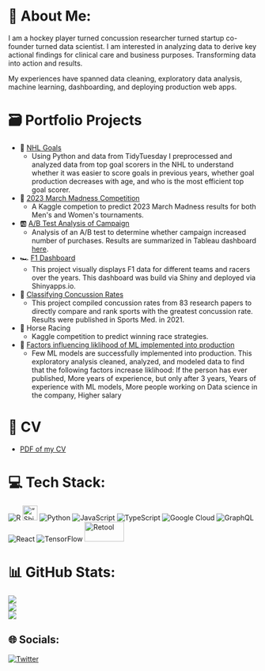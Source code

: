 # 👋 About Me:
I am a hockey player turned concussion researcher turned startup co-founder turned data scientist. I am interested in analyzing data to derive key actional findings for clinical care and business purposes. Transforming data into action and results.

My experiences have spanned data cleaning, exploratory data analysis, machine learning, dashboarding, and deploying production web apps. 

# 🗃️ Portfolio Projects
* 🏒 [NHL Goals](https://github.com/kvp1918/tidytues_hockeygoals_python)
  *  Using Python and data from TidyTuesday I preprocessed and analyzed data from top goal scorers in the NHL to understand whether it was easier to score goals in previous years, whether goal production decreases with age, and who is the most efficient top goal scorer.
* 🏀 [2023 March Madness Competition](https://www.kaggle.com/code/katevanpelt/2023-ncaa-march-madness-predictions)
  * A Kaggle competion to predict 2023 March Madness results for both Men's and Women's tournaments.
* 🆎 [A/B Test Analysis of Campaign](https://github.com/kvp1918/ab_test)
  * Analysis of an A/B test to determine whether campaign increased number of purchases. Results are summarized in Tableau dashboard [here](https://public.tableau.com/app/profile/kate.van.pelt/viz/ABTestExample_16793437074840/Dashboard1).
* 🏎️ [F1 Dashboard](https://kvp1918.shinyapps.io/f1_dashboard/)
  * This project visually displays F1 data for different teams and racers over the years. This dashboard was build via Shiny and deployed via Shinyapps.io.
* 🧠 [Classifying Concussion Rates](https://pubmed.ncbi.nlm.nih.gov/33721284/)
  * This project compiled concussion rates from 83 research papers to directly compare and rank sports with the greatest concussion rate. Results were published in Sports Med. in 2021.
* 🏇 Horse Racing
  * Kaggle competition to predict winning race strategies. 
* 🤖 [Factors influencing liklihood of ML implemented into production](https://www.kaggle.com/code/katevanpelt/what-influences-the-use-of-ml-in-production)
  * Few ML models are successfully implemented into production. This exploratory analysis cleaned, analyzed, and modeled data to find that the following factors increase liklihood: If the person has ever published, More years of experience, but only after 3 years, Years of experience with ML models, More people working on Data science in the company, Higher salary

# 📑 CV
* [PDF of my CV](https://github.com/kvp1918/cv/blob/main/CV/CV.pdf)

# 💻 Tech Stack:
![R](https://img.shields.io/badge/r-%23276DC3.svg?style=for-the-badge&logo=r&logoColor=white) <img src="https://user-images.githubusercontent.com/53526842/226066208-eeb4f428-1184-4855-9026-b944cefabd27.png" alt= “Shiny” width=30 height=30> ![Python](https://img.shields.io/badge/python-3670A0?style=for-the-badge&logo=python&logoColor=ffdd54) ![JavaScript](https://img.shields.io/badge/javascript-%23323330.svg?style=for-the-badge&logo=javascript&logoColor=%23F7DF1E) ![TypeScript](https://img.shields.io/badge/typescript-%23007ACC.svg?style=for-the-badge&logo=typescript&logoColor=white) ![Google Cloud](https://img.shields.io/badge/Google%20Cloud-%234285F4.svg?style=for-the-badge&logo=google-cloud&logoColor=white) ![GraphQL](https://img.shields.io/badge/-GraphQL-E10098?style=for-the-badge&logo=graphql&logoColor=white) ![React](https://img.shields.io/badge/react-%2320232a.svg?style=for-the-badge&logo=react&logoColor=%2361DAFB) ![TensorFlow](https://img.shields.io/badge/TensorFlow-%23FF6F00.svg?style=for-the-badge&logo=TensorFlow&logoColor=white) <img src="https://user-images.githubusercontent.com/53526842/226066803-67e7cb95-52df-4222-b6f9-c63d5eedae5d.png" alt="Retool" width=80, height=40 />


# 📊 GitHub Stats:
![](https://github-readme-stats.vercel.app/api?username=kvp1918&theme=tokyonight&hide_border=false&include_all_commits=false&count_private=false)<br/>
![](https://github-readme-streak-stats.herokuapp.com/?user=kvp1918&theme=tokyonight&hide_border=false)<br/>
![](https://github-readme-stats.vercel.app/api/top-langs/?username=kvp1918&theme=tokyonight&hide_border=false&include_all_commits=false&count_private=false&layout=compact)

## 🌐 Socials:
[![Twitter](https://img.shields.io/badge/Twitter-%231DA1F2.svg?logo=Twitter&logoColor=white)](https://twitter.com/oconnor_kl) 


<!-- ## 🏆 GitHub Trophies
![](https://github-profile-trophy.vercel.app/?username=kvp1918&theme=tokyonight&no-frame=false&no-bg=true&margin-w=4)

## 🐦 Latest Tweet
[![](https://gtce.itsvg.in/api?username=oconnor_kl)](https://github.com/VishwaGauravIn/github-twitter-card-embed)

---
[![](https://visitcount.itsvg.in/api?id=kvp1918&icon=0&color=0)](https://visitcount.itsvg.in) -->
